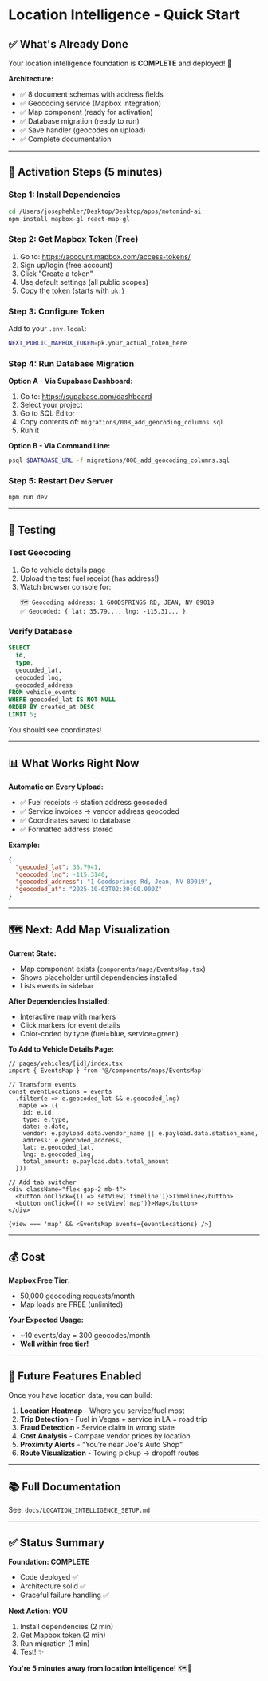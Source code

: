 # Location Intelligence - Quick Start

## ✅ What's Already Done

Your location intelligence foundation is **COMPLETE** and deployed! 🎉

**Architecture:**
- ✅ 8 document schemas with address fields
- ✅ Geocoding service (Mapbox integration)
- ✅ Map component (ready for activation)
- ✅ Database migration (ready to run)
- ✅ Save handler (geocodes on upload)
- ✅ Complete documentation

---

## 🚀 Activation Steps (5 minutes)

### Step 1: Install Dependencies

```bash
cd /Users/josephehler/Desktop/Desktop/apps/motomind-ai
npm install mapbox-gl react-map-gl
```

### Step 2: Get Mapbox Token (Free)

1. Go to: https://account.mapbox.com/access-tokens/
2. Sign up/login (free account)
3. Click "Create a token"
4. Use default settings (all public scopes)
5. Copy the token (starts with `pk.`)

### Step 3: Configure Token

Add to your `.env.local`:
```bash
NEXT_PUBLIC_MAPBOX_TOKEN=pk.your_actual_token_here
```

### Step 4: Run Database Migration

**Option A - Via Supabase Dashboard:**
1. Go to: https://supabase.com/dashboard
2. Select your project
3. Go to SQL Editor
4. Copy contents of: `migrations/008_add_geocoding_columns.sql`
5. Run it

**Option B - Via Command Line:**
```bash
psql $DATABASE_URL -f migrations/008_add_geocoding_columns.sql
```

### Step 5: Restart Dev Server

```bash
npm run dev
```

---

## 🧪 Testing

### Test Geocoding

1. Go to vehicle details page
2. Upload the test fuel receipt (has address!)
3. Watch browser console for:
   ```
   🗺️ Geocoding address: 1 GOODSPRINGS RD, JEAN, NV 89019
   ✅ Geocoded: { lat: 35.79..., lng: -115.31... }
   ```

### Verify Database

```sql
SELECT 
  id, 
  type, 
  geocoded_lat, 
  geocoded_lng, 
  geocoded_address
FROM vehicle_events
WHERE geocoded_lat IS NOT NULL
ORDER BY created_at DESC
LIMIT 5;
```

You should see coordinates!

---

## 📊 What Works Right Now

**Automatic on Every Upload:**
- ✅ Fuel receipts → station address geocoded
- ✅ Service invoices → vendor address geocoded
- ✅ Coordinates saved to database
- ✅ Formatted address stored

**Example:**
```json
{
  "geocoded_lat": 35.7941,
  "geocoded_lng": -115.3140,
  "geocoded_address": "1 Goodsprings Rd, Jean, NV 89019",
  "geocoded_at": "2025-10-03T02:30:00.000Z"
}
```

---

## 🗺️ Next: Add Map Visualization

**Current State:**
- Map component exists (`components/maps/EventsMap.tsx`)
- Shows placeholder until dependencies installed
- Lists events in sidebar

**After Dependencies Installed:**
- Interactive map with markers
- Click markers for event details
- Color-coded by type (fuel=blue, service=green)

**To Add to Vehicle Details Page:**

```tsx
// pages/vehicles/[id]/index.tsx
import { EventsMap } from '@/components/maps/EventsMap'

// Transform events
const eventLocations = events
  .filter(e => e.geocoded_lat && e.geocoded_lng)
  .map(e => ({
    id: e.id,
    type: e.type,
    date: e.date,
    vendor: e.payload.data.vendor_name || e.payload.data.station_name,
    address: e.geocoded_address,
    lat: e.geocoded_lat,
    lng: e.geocoded_lng,
    total_amount: e.payload.data.total_amount
  }))

// Add tab switcher
<div className="flex gap-2 mb-4">
  <button onClick={() => setView('timeline')}>Timeline</button>
  <button onClick={() => setView('map')}>Map</button>
</div>

{view === 'map' && <EventsMap events={eventLocations} />}
```

---

## 💰 Cost

**Mapbox Free Tier:**
- 50,000 geocoding requests/month
- Map loads are FREE (unlimited)

**Your Expected Usage:**
- ~10 events/day = 300 geocodes/month
- **Well within free tier!**

---

## 🎯 Future Features Enabled

Once you have location data, you can build:

1. **Location Heatmap** - Where you service/fuel most
2. **Trip Detection** - Fuel in Vegas + service in LA = road trip
3. **Fraud Detection** - Service claim in wrong state
4. **Cost Analysis** - Compare vendor prices by location
5. **Proximity Alerts** - "You're near Joe's Auto Shop"
6. **Route Visualization** - Towing pickup → dropoff routes

---

## 📚 Full Documentation

See: `docs/LOCATION_INTELLIGENCE_SETUP.md`

---

## ✅ Status Summary

**Foundation: COMPLETE**
- Code deployed ✅
- Architecture solid ✅
- Graceful failure handling ✅

**Next Action: YOU**
1. Install dependencies (2 min)
2. Get Mapbox token (2 min)
3. Run migration (1 min)
4. Test! ✨

**You're 5 minutes away from location intelligence!** 🗺️🚗
